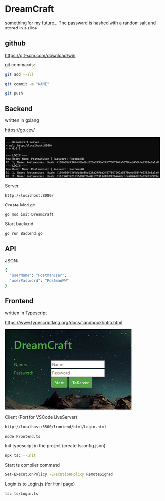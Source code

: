 # DreamCraft

something for my future...
The password is hashed with a random salt and stored in a slice


## github

https://git-scm.com/download/win

git commands:

```bash
git add --all
```

```bash
git commit -m "NAME"
```

```bash
git push
```


## Backend

written in golang

https://go.dev/

![ServerConsoleScreen](/Frontend/images/DreamCraft_Server.png)

Server

```bash
http://localhost:8080/
```

Create Mod.go

```bash
go mod init DreamCraft
```

Start backend

```bash
go run Backend.go
```


## API

JSON:

```bash
{
  "userName": "PostmanUser",
  "userPassword": "PostmanPW"
}
```


## Frontend

written in Typescript

https://www.typescriptlang.org/docs/handbook/intro.html

![LoginScreen](/Frontend/images/DreamCraft_LoginScreen.png)

Client (Port for VSCode LiveServer)

```bash
http://localhost:5500/Frontend/html/Login.html
```

```bash
node Frontend.ts
```

Init typescript in the project (create tsconfig.json)

```bash
npx tsc --init
```

Start ts compiler command

```bash
Set-ExecutionPolicy -ExecutionPolicy RemoteSigned
```

Login.ts to Login.js (for html page)

```bash
tsc ts/Login.ts
```
